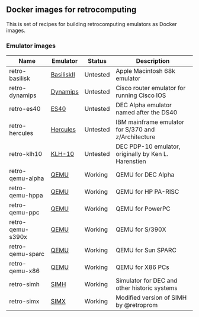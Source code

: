 ## Docker images for retrocomputing

This is set of recipes for building retrocomputing emulators as Docker images.

### Emulator images

| Name | Emulator | Status | Description |
| ---- | -------- | ------ | ----------- |
| retro-basilisk | [BasiliskII](https://github.com/cebix/macemu/) | Untested | Apple Macintosh 68k emulator |
| retro-dynamips | [Dynamips](https://github.com/GNS3/dynamips/) | Untested | Cisco router emulator for running Cisco IOS |
| retro-es40 | [ES40](https://github.com/retroprom/es40/) | Untested | DEC Alpha emulator named after the DS40 |
| retro-hercules | [Hercules](https://github.com/SDL-Hercules-390/hyperion/) | Untested | IBM mainframe emulator for S/370 and z/Architecture|
| retro-klh10 | [KLH-10](https://github.com/PDP-10/klh10/) | Untested | DEC PDP-10 emulator, originally by Ken L. Harenstien |
| retro-qemu-alpha | [QEMU](https://qemu.org) | Working | QEMU for DEC Alpha |
| retro-qemu-hppa | [QEMU](https://qemu.org) | Working | QEMU for HP PA-RISC |
| retro-qemu-ppc | [QEMU](https://qemu.org) | Working | QEMU for PowerPC |
| retro-qemu-s390x | [QEMU](https://qemu.org) | Working | QEMU for S/390X |
| retro-qemu-sparc | [QEMU](https://qemu.org) | Working | QEMU for Sun SPARC |
| retro-qemu-x86 | [QEMU](https://qemu.org) | Working | QEMU for X86 PCs |
| retro-simh | [SIMH](https://github.com/simh/simh/) | Working | Simulator for DEC and other historic systems |
| retro-simx | [SIMX](https://github.com/retroprom/simx/) | Working | Modified version of SIMH by @retroprom |
